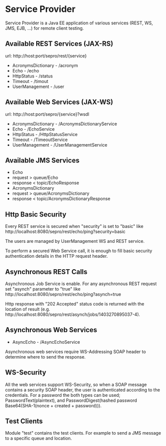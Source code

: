 Service Provider
================

Service Provider is a Java EE application of various services (REST, WS, JMS, EJB, ...) for remote client testing.

Available REST Services (JAX-RS)
-----------------------

url: http://host:port/sepro/rest/{service}

* AcronymsDictionary - /acronym
* Echo - /echo
* HttpStatus - /status
* Timeout - /timout
* UserManagement - /user

Available Web Services (JAX-WS)
----------------------

url: http://host:port/sepro/{service}?wsdl

* AcronymsDictionary - /AcronymsDictionaryService
* Echo - /EchoService
* HttpStatus - /HttpStatusService
* Timeout - /TimeoutService
* UserManagement - /UserManagementService

Available JMS Services
----------------------

* Echo
 * request > queue/Echo
 * response < topic/EchoResponse
* AcronymsDictionary
 * request > queue/AcronymsDictionary
 * response < topic/AcronymsDictionaryResponse

Http Basic Security
-------------------

Every REST service is secured when "security" is set to "basic" like http://localhost:8080/sepro/rest/echo/ping?security=basic

The users are managed by UserManagement WS and REST service.

To perform a secured Web Service call, it is enough to fill basic security authentication details in the HTTP request header.

Asynchronous REST Calls
-----------------------

Asynchronous Job Service is enable. For any asynchronous REST request set "asynch" parameter to "true" like http://localhost:8080/sepro/rest/echo/ping?asynch=true

Http response with "202 Accepted" status code is returned with the location of result (e.g. http://localhost:8080/sepro/rest/asynch/jobs/1403270895037-4).

Asynchronous Web Services
-------------------------

* AsyncEcho - /AsyncEchoService

Asynchronous web services require WS-Addressing SOAP header to determine where to send the response.

WS-Security
-----------

All the web services support WS-Security, so when a SOAP message contains a security SOAP header, the user is authenticated according to the credentials. For a password the both types can be used; PasswordText(plaintext), and PasswordDigest(hashed password Base64(SHA-1(nonce + created + password))).

Test Clients
------------

Module "test" contains the test clients. For example to send a JMS message to a specific queue and location.

